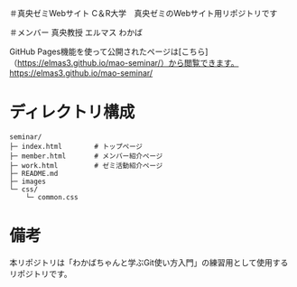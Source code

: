 ＃真央ゼミWebサイト
C＆R大学　真央ゼミのWebサイト用リポジトリです

＃メンバー
真央教授
エルマス
わかば

GitHub Pages機能を使って公開されたページは[こちら] （https://elmas3.github.io/mao-seminar/）から閲覧できます。
https://elmas3.github.io/mao-seminar/


# ディレクトリ構成
```
seminar/
├─ index.html        # トップページ
├─ member.html       # メンバー紹介ページ
├─ work.html         # ゼミ活動紹介ページ
├─ README.md
├─ images
└─ css/
    └─ common.css
```

# 備考
本リポジトリは「わかばちゃんと学ぶGit使い方入門」の練習用として使用するリポジトリです。
